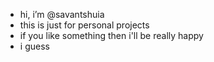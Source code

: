 -   hi, i’m @savantshuia
-   this is just for personal projects
-   if you like something then i'll be really happy 
-   i guess
